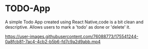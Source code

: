 # TODO-App
A simple Todo App created using React Native,code is a bit clean and descriptive.
Allows users to mark a 'todo' as done or 'delete' it.


https://user-images.githubusercontent.com/76088773/175541244-0a8fcb81-7ac4-4cb2-b5b6-fd7c9a2d9abb.mp4


